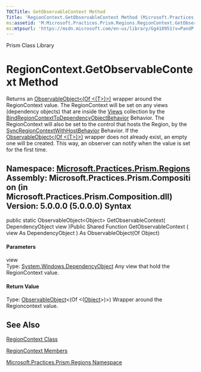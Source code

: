 ```yaml
---
TOCTitle: GetObservableContext Method
Title: 'RegionContext.GetObservableContext Method (Microsoft.Practices.Prism.Regions)'
ms:assetid: 'M:Microsoft.Practices.Prism.Regions.RegionContext.GetObservableContext(System.Windows.DependencyObject)'
ms:mtpsurl: 'https://msdn.microsoft.com/en-us/library/Gg418951(v=PandP.50)'
---
```


Prism Class Library

RegionContext.GetObservableContext Method
=============================================

Returns an [ObservableObject&lt;(Of &lt;(T&gt;)&gt;)](https://msdn.microsoft.com/t:microsoft.practices.prism.observableobject%601) wrapper around the RegionContext value. The RegionContext will be set on any views (dependency objects) that are inside the [Views](https://msdn.microsoft.com/p:microsoft.practices.prism.regions.iregion.views) collection by the [BindRegionContextToDependencyObjectBehavior](https://msdn.microsoft.com/t:microsoft.practices.prism.regions.behaviors.bindregioncontexttodependencyobjectbehavior) Behavior. The RegionContext will also be set to the control that hosts the Region, by the [SyncRegionContextWithHostBehavior](https://msdn.microsoft.com/t:microsoft.practices.prism.regions.behaviors.syncregioncontextwithhostbehavior) Behavior. If the [ObservableObject&lt;(Of &lt;(T&gt;)&gt;)](https://msdn.microsoft.com/t:microsoft.practices.prism.observableobject%601) wrapper does not already exist, an empty one will be created. This way, an observer can notify when the value is set for the first time.

**Namespace:** [Microsoft.Practices.Prism.Regions](https://msdn.microsoft.com/n:microsoft.practices.prism.regions)
**Assembly:** Microsoft.Practices.Prism.Composition (in Microsoft.Practices.Prism.Composition.dll) Version: 5.0.0.0 (5.0.0.0)
Syntax
------

<span id="syntaxToggle"></span>public static ObservableObject&lt;Object&gt; GetObservableContext( DependencyObject view )Public Shared Function GetObservableContext ( view As DependencyObject ) As ObservableObject(Of Object)
#### Parameters

view  
Type: [System.Windows.DependencyObject](http://msdn2.microsoft.com/en-us/library/ms589309)
Any view that hold the RegionContext value.

#### Return Value

Type: [ObservableObject](https://msdn.microsoft.com/t:microsoft.practices.prism.observableobject%601)&lt;(Of &lt;([Object](http://msdn2.microsoft.com/en-us/library/e5kfa45b)&gt;)&gt;)
Wrapper around the Regioncontext value.

See Also
--------


[RegionContext Class](https://msdn.microsoft.com/t:microsoft.practices.prism.regions.regioncontext)

[RegionContext Members](https://msdn.microsoft.com/allmembers.t:microsoft.practices.prism.regions.regioncontext)

[Microsoft.Practices.Prism.Regions Namespace](https://msdn.microsoft.com/n:microsoft.practices.prism.regions)
